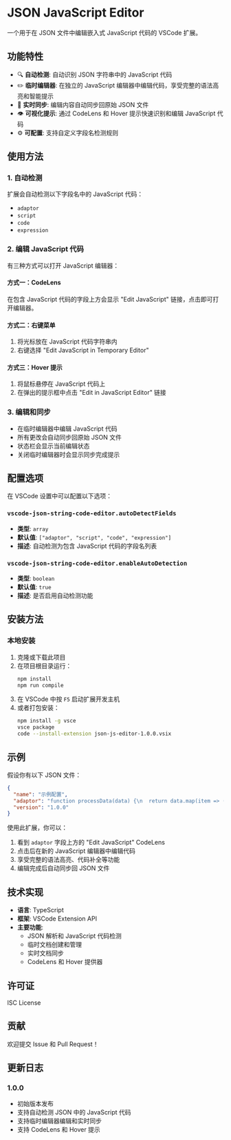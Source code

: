 # JSON JavaScript Editor

一个用于在 JSON 文件中编辑嵌入式 JavaScript 代码的 VSCode 扩展。

## 功能特性

- 🔍 **自动检测**: 自动识别 JSON 字符串中的 JavaScript 代码
- ✏️ **临时编辑器**: 在独立的 JavaScript 编辑器中编辑代码，享受完整的语法高亮和智能提示
- 🔄 **实时同步**: 编辑内容自动同步回原始 JSON 文件
- 👁️ **可视化提示**: 通过 CodeLens 和 Hover 提示快速识别和编辑 JavaScript 代码
- ⚙️ **可配置**: 支持自定义字段名检测规则

## 使用方法

### 1. 自动检测

扩展会自动检测以下字段名中的 JavaScript 代码：

- `adaptor`
- `script`
- `code`
- `expression`

### 2. 编辑 JavaScript 代码

有三种方式可以打开 JavaScript 编辑器：

#### 方式一：CodeLens

在包含 JavaScript 代码的字段上方会显示 "Edit JavaScript" 链接，点击即可打开编辑器。

#### 方式二：右键菜单

1. 将光标放在 JavaScript 代码字符串内
2. 右键选择 "Edit JavaScript in Temporary Editor"

#### 方式三：Hover 提示

1. 将鼠标悬停在 JavaScript 代码上
2. 在弹出的提示框中点击 "Edit in JavaScript Editor" 链接

### 3. 编辑和同步

- 在临时编辑器中编辑 JavaScript 代码
- 所有更改会自动同步回原始 JSON 文件
- 状态栏会显示当前编辑状态
- 关闭临时编辑器时会显示同步完成提示

## 配置选项

在 VSCode 设置中可以配置以下选项：

### `vscode-json-string-code-editor.autoDetectFields`

- **类型**: `array`
- **默认值**: `["adaptor", "script", "code", "expression"]`
- **描述**: 自动检测为包含 JavaScript 代码的字段名列表

### `vscode-json-string-code-editor.enableAutoDetection`

- **类型**: `boolean`
- **默认值**: `true`
- **描述**: 是否启用自动检测功能

## 安装方法

### 本地安装

1. 克隆或下载此项目
2. 在项目根目录运行：
   ```bash
   npm install
   npm run compile
   ```
3. 在 VSCode 中按 `F5` 启动扩展开发主机
4. 或者打包安装：
   ```bash
   npm install -g vsce
   vsce package
   code --install-extension json-js-editor-1.0.0.vsix
   ```

## 示例

假设你有以下 JSON 文件：

```json
{
  "name": "示例配置",
  "adaptor": "function processData(data) {\n  return data.map(item => ({\n    id: item.id,\n    name: item.name.toUpperCase()\n  }));\n}",
  "version": "1.0.0"
}
```

使用此扩展，你可以：

1. 看到 `adaptor` 字段上方的 "Edit JavaScript" CodeLens
2. 点击后在新的 JavaScript 编辑器中编辑代码
3. 享受完整的语法高亮、代码补全等功能
4. 编辑完成后自动同步回 JSON 文件

## 技术实现

- **语言**: TypeScript
- **框架**: VSCode Extension API
- **主要功能**:
  - JSON 解析和 JavaScript 代码检测
  - 临时文档创建和管理
  - 实时文档同步
  - CodeLens 和 Hover 提供器

## 许可证

ISC License

## 贡献

欢迎提交 Issue 和 Pull Request！

## 更新日志

### 1.0.0

- 初始版本发布
- 支持自动检测 JSON 中的 JavaScript 代码
- 支持临时编辑器编辑和实时同步
- 支持 CodeLens 和 Hover 提示
